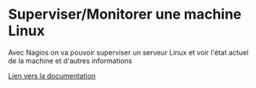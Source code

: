 
# Superviser/Monitorer une machine Linux

Avec Nagios on va pouvoir superviser un serveur Linux et voir l'état actuel de la machine et d'autres informations

[Lien vers la documentation](https://github.com/1Tyron140/doc/blob/main/docs/sio/nagios/nagios_ajouter-machine-linux.pdf)

